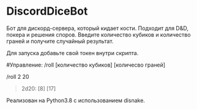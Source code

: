 # DiscordDiceBot
Бот для дискорд-сервера, который кидает кости. Подходит для D&amp;D, покера и решения споров. Введите количество кубиков и количество граней и получите случайный результат.

Для запуска добавьте свой токен внутри скрипта.

#Управление:
/roll [количество кубиков] [количесво граней]


/roll 2 20

> 2d20: [8] [17]


Реализован на Python3.8 с использованием disnake.
